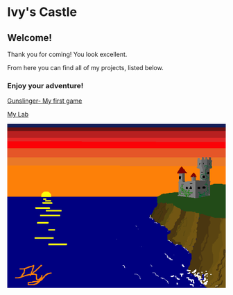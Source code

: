 # Ivy's Castle

## Welcome!
Thank you for coming! You look excellent.

From here you can find all of my projects, listed below. 

### Enjoy your adventure!
[Gunslinger- My first game](https://whcampbell.github.io/Gunslinger/)

[My Lab](https://whcampbell.github.io/Ivys-Laboratory/)

<img src="./My_Castle.png"/>

<style>
  body {background-color:"#FFA500"}
</style>
